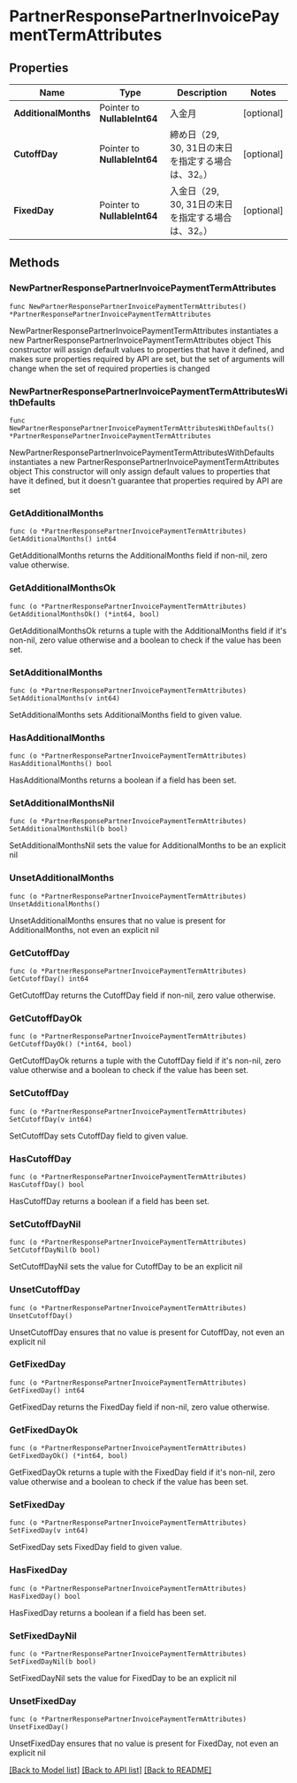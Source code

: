 # PartnerResponsePartnerInvoicePaymentTermAttributes

## Properties

Name | Type | Description | Notes
------------ | ------------- | ------------- | -------------
**AdditionalMonths** | Pointer to **NullableInt64** | 入金月 | [optional] 
**CutoffDay** | Pointer to **NullableInt64** | 締め日（29, 30, 31日の末日を指定する場合は、32。） | [optional] 
**FixedDay** | Pointer to **NullableInt64** | 入金日（29, 30, 31日の末日を指定する場合は、32。） | [optional] 

## Methods

### NewPartnerResponsePartnerInvoicePaymentTermAttributes

`func NewPartnerResponsePartnerInvoicePaymentTermAttributes() *PartnerResponsePartnerInvoicePaymentTermAttributes`

NewPartnerResponsePartnerInvoicePaymentTermAttributes instantiates a new PartnerResponsePartnerInvoicePaymentTermAttributes object
This constructor will assign default values to properties that have it defined,
and makes sure properties required by API are set, but the set of arguments
will change when the set of required properties is changed

### NewPartnerResponsePartnerInvoicePaymentTermAttributesWithDefaults

`func NewPartnerResponsePartnerInvoicePaymentTermAttributesWithDefaults() *PartnerResponsePartnerInvoicePaymentTermAttributes`

NewPartnerResponsePartnerInvoicePaymentTermAttributesWithDefaults instantiates a new PartnerResponsePartnerInvoicePaymentTermAttributes object
This constructor will only assign default values to properties that have it defined,
but it doesn't guarantee that properties required by API are set

### GetAdditionalMonths

`func (o *PartnerResponsePartnerInvoicePaymentTermAttributes) GetAdditionalMonths() int64`

GetAdditionalMonths returns the AdditionalMonths field if non-nil, zero value otherwise.

### GetAdditionalMonthsOk

`func (o *PartnerResponsePartnerInvoicePaymentTermAttributes) GetAdditionalMonthsOk() (*int64, bool)`

GetAdditionalMonthsOk returns a tuple with the AdditionalMonths field if it's non-nil, zero value otherwise
and a boolean to check if the value has been set.

### SetAdditionalMonths

`func (o *PartnerResponsePartnerInvoicePaymentTermAttributes) SetAdditionalMonths(v int64)`

SetAdditionalMonths sets AdditionalMonths field to given value.

### HasAdditionalMonths

`func (o *PartnerResponsePartnerInvoicePaymentTermAttributes) HasAdditionalMonths() bool`

HasAdditionalMonths returns a boolean if a field has been set.

### SetAdditionalMonthsNil

`func (o *PartnerResponsePartnerInvoicePaymentTermAttributes) SetAdditionalMonthsNil(b bool)`

 SetAdditionalMonthsNil sets the value for AdditionalMonths to be an explicit nil

### UnsetAdditionalMonths
`func (o *PartnerResponsePartnerInvoicePaymentTermAttributes) UnsetAdditionalMonths()`

UnsetAdditionalMonths ensures that no value is present for AdditionalMonths, not even an explicit nil
### GetCutoffDay

`func (o *PartnerResponsePartnerInvoicePaymentTermAttributes) GetCutoffDay() int64`

GetCutoffDay returns the CutoffDay field if non-nil, zero value otherwise.

### GetCutoffDayOk

`func (o *PartnerResponsePartnerInvoicePaymentTermAttributes) GetCutoffDayOk() (*int64, bool)`

GetCutoffDayOk returns a tuple with the CutoffDay field if it's non-nil, zero value otherwise
and a boolean to check if the value has been set.

### SetCutoffDay

`func (o *PartnerResponsePartnerInvoicePaymentTermAttributes) SetCutoffDay(v int64)`

SetCutoffDay sets CutoffDay field to given value.

### HasCutoffDay

`func (o *PartnerResponsePartnerInvoicePaymentTermAttributes) HasCutoffDay() bool`

HasCutoffDay returns a boolean if a field has been set.

### SetCutoffDayNil

`func (o *PartnerResponsePartnerInvoicePaymentTermAttributes) SetCutoffDayNil(b bool)`

 SetCutoffDayNil sets the value for CutoffDay to be an explicit nil

### UnsetCutoffDay
`func (o *PartnerResponsePartnerInvoicePaymentTermAttributes) UnsetCutoffDay()`

UnsetCutoffDay ensures that no value is present for CutoffDay, not even an explicit nil
### GetFixedDay

`func (o *PartnerResponsePartnerInvoicePaymentTermAttributes) GetFixedDay() int64`

GetFixedDay returns the FixedDay field if non-nil, zero value otherwise.

### GetFixedDayOk

`func (o *PartnerResponsePartnerInvoicePaymentTermAttributes) GetFixedDayOk() (*int64, bool)`

GetFixedDayOk returns a tuple with the FixedDay field if it's non-nil, zero value otherwise
and a boolean to check if the value has been set.

### SetFixedDay

`func (o *PartnerResponsePartnerInvoicePaymentTermAttributes) SetFixedDay(v int64)`

SetFixedDay sets FixedDay field to given value.

### HasFixedDay

`func (o *PartnerResponsePartnerInvoicePaymentTermAttributes) HasFixedDay() bool`

HasFixedDay returns a boolean if a field has been set.

### SetFixedDayNil

`func (o *PartnerResponsePartnerInvoicePaymentTermAttributes) SetFixedDayNil(b bool)`

 SetFixedDayNil sets the value for FixedDay to be an explicit nil

### UnsetFixedDay
`func (o *PartnerResponsePartnerInvoicePaymentTermAttributes) UnsetFixedDay()`

UnsetFixedDay ensures that no value is present for FixedDay, not even an explicit nil

[[Back to Model list]](../README.md#documentation-for-models) [[Back to API list]](../README.md#documentation-for-api-endpoints) [[Back to README]](../README.md)


